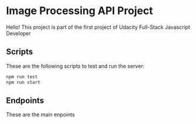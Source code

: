 # Image Processing API Project
Hello! This project is part of the first project of Udacity Full-Stack Javascript Developer
## Scripts
These are the following scripts to test and run the server:
```bash
npm run test
npm run start
```
## Endpoints
These are the main enpoints